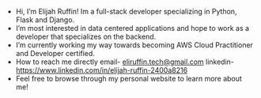 - Hi, I’m Elijah Ruffin! Im a full-stack developer specializing in Python, Flask and Django.
- I’m most interested in data centered applications and hope to work as a developer that specializes on the backend.
- I’m currently working my way towards becoming AWS Cloud Practitioner and Developer certified.
- How to reach me directly email- eliruffin.tech@gmail.com linkedin- https://www.linkedin.com/in/elijah-ruffin-2400a8216
- Feel free to browse through my personal website to learn more about me!
<!---
ruffineli77/ruffineli77 is a ✨ special ✨ repository because its `README.md` (this file) appears on your GitHub profile.
You can click the Preview link to take a look at your changes.
--->
